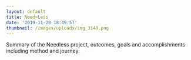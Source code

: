 ```yaml
---
layout: default
title: Need>Less
date: '2019-11-28 18:49:57'
thumbnail: /images/uploads/img_3149.png
---
```

Summary of the Needless project, outcomes, goals and accomplishments including method and journey.
